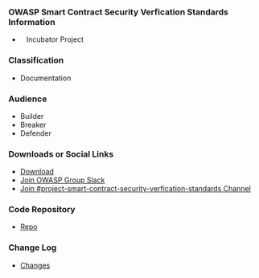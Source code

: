 ### OWASP Smart Contract Security Verfication Standards Information

* <i class="fas fa-egg" style="font-size: 1.2em; color:#3468AC;"></i><span style="font-size:1.0em;padding-left:12px;">Incubator Project</span>

### Classification

* <i class="fas fa-book" style="color:#233e81;"></i> Documentation

### Audience

* <i class="fas fa-toolbox" style="color:#233e81;"></i> Builder
* <i class="fas fa-hammer" style="color:#233e81;"></i> Breaker
* <i class="fas fa-shield-alt" style="color:#233e81;"></i> Defender

### Downloads or Social Links

* [Download](#)
* [Join OWASP Group Slack](https://owasp.org/slack/invite)
* [Join #project-smart-contract-security-verfication-standards Channel](#)


### Code Repository

* [Repo](https://github.com/OWASP/www-project-smart-contract-security-verfication-standards)

### Change Log

* [Changes](#)